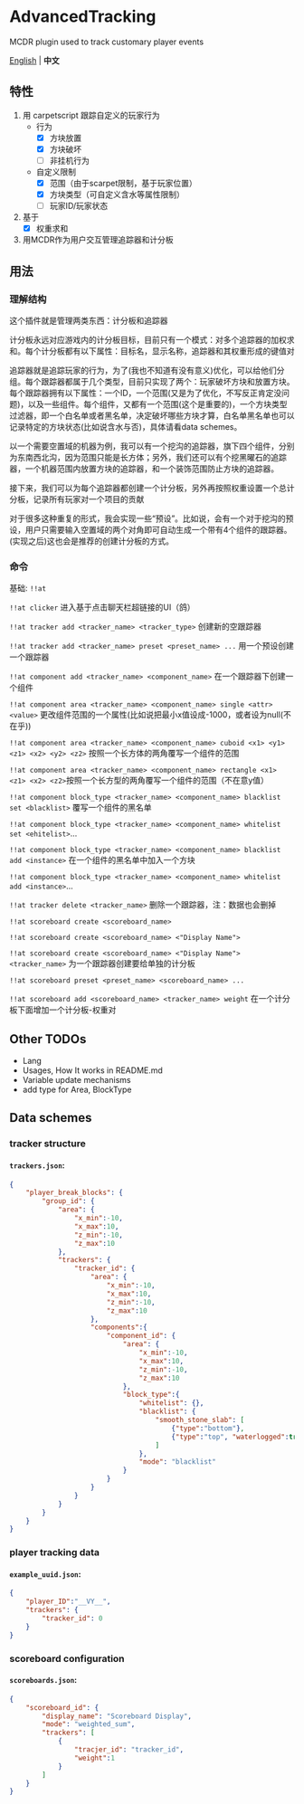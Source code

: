 # AdvancedTracking
MCDR plugin used to track customary player events

[English](README.md) | **中文**


## 特性

1. 用 carpetscript 跟踪自定义的玩家行为
   - 行为
     - [x] 方块放置
     - [x] 方块破坏
     - [ ] 非挂机行为
   - 自定义限制
     - [x] 范围（由于scarpet限制，基于玩家位置）
     - [x] 方块类型（可自定义含水等属性限制）
     - [ ] 玩家ID/玩家状态
2. 基于
   - [x] 权重求和
3. 用MCDR作为用户交互管理追踪器和计分板


## 用法

### 理解结构

这个插件就是管理两类东西：计分板和追踪器

计分板永远对应游戏内的计分板目标，目前只有一个模式：对多个追踪器的加权求和。每个计分板都有以下属性：目标名，显示名称，追踪器和其权重形成的键值对

追踪器就是追踪玩家的行为，为了(我也不知道有没有意义)优化，可以给他们分组。每个跟踪器都属于几个类型，目前只实现了两个：玩家破坏方块和放置方块。每个跟踪器拥有以下属性：一个ID，一个范围(又是为了优化，不写反正肯定没问题)，以及一些组件。每个组件，又都有一个范围(这个是重要的)，一个方块类型过滤器，即一个白名单或者黑名单，决定破坏哪些方块才算，白名单黑名单也可以记录特定的方块状态(比如说含水与否)，具体请看data schemes。

以一个需要空置域的机器为例，我可以有一个挖沟的追踪器，旗下四个组件，分别为东南西北沟，因为范围只能是长方体；另外，我们还可以有个挖黑曜石的追踪器，一个机器范围内放置方块的追踪器，和一个装饰范围防止方块的追踪器。

接下来，我们可以为每个追踪器都创建一个计分板，另外再按照权重设置一个总计分板，记录所有玩家对一个项目的贡献

对于很多这种重复的形式，我会实现一些“预设”。比如说，会有一个对于挖沟的预设，用户只需要输入空置域的两个对角即可自动生成一个带有4个组件的跟踪器。(实现之后)这也会是推荐的创建计分板的方式。


### 命令

基础: `!!at`

`!!at clicker` 进入基于点击聊天栏超链接的UI（鸽）

`!!at tracker add <tracker_name> <tracker_type>` 创建新的空跟踪器

`!!at tracker add <tracker_name> preset <preset_name> ...` 用一个预设创建一个跟踪器

`!!at component add <tracker_name> <component_name>` 在一个跟踪器下创建一个组件

`!!at component area <tracker_name> <component_name> single <attr> <value>` 更改组件范围的一个属性(比如说把最小x值设成-1000，或者设为null(不在乎))

`!!at component area <tracker_name> <component_name> cuboid <x1> <y1> <z1> <x2> <y2> <z2>` 按照一个长方体的两角覆写一个组件的范围

`!!at component area <tracker_name> <component_name> rectangle <x1> <z1> <x2> <z2>`按照一个长方型的两角覆写一个组件的范围（不在意y值）

`!!at component block_type <tracker_name> <component_name> blacklist set <blacklist>` 覆写一个组件的黑名单

`!!at component block_type <tracker_name> <component_name> whitelist set <ehitelist>`...

`!!at component block_type <tracker_name> <component_name> blacklist add <instance>` 在一个组件的黑名单中加入一个方块

`!!at component block_type <tracker_name> <component_name> whitelist add <instance>`...

`!!at tracker delete <tracker_name>` 删除一个跟踪器，注：数据也会删掉


`!!at scoreboard create <scoreboard_name>`

`!!at scoreboard create <scoreboard_name> <"Display Name">`

`!!at scoreboard create <scoreboard_name> <"Display Name"> <tracker_name>` 为一个跟踪器创建要给单独的计分板

`!!at scoreboard preset <preset_name> <scoreboard_name> ...`

`!!at scoreboard add <scoreboard_name> <tracker_name> weight` 在一个计分板下面增加一个计分板-权重对


## Other TODOs
- Lang
- Usages, How It works in README.md
- Variable update mechanisms
- add type for Area, BlockType

## Data schemes
### tracker structure
#### **`trackers.json`**: 
```json
{
    "player_break_blocks": {
        "group_id": { 
            "area": {
                "x_min":-10, 
                "x_max":10, 
                "z_min":-10, 
                "z_max":10
            }, 
            "trackers": {
                "tracker_id": { 
                    "area": {
                        "x_min":-10, 
                        "x_max":10, 
                        "z_min":-10, 
                        "z_max":10
                    }, 
                    "components":{
                        "component_id": {
                            "area": {
                                "x_min":-10, 
                                "x_max":10, 
                                "z_min":-10, 
                                "z_max":10
                            }, 
                            "block_type":{
                                "whitelist": {}, 
                                "blacklist": {
                                    "smooth_stone_slab": [
                                        {"type":"bottom"}, 
                                        {"type":"top", "waterlogged":true}
                                    ]
                                }, 
                                "mode": "blacklist"
                            }
                        }
                    }
                }
            }
        }
    }
}
```
### player tracking data
#### **`example_uuid.json`**: 
```json
{
    "player_ID":"__VY__", 
    "trackers": {
        "tracker_id": 0
    }
}
```
### scoreboard configuration
#### **`scoreboards.json`**: 
```json
{
    "scoreboard_id": {
        "display_name": "Scoreboard Display", 
        "mode": "weighted_sum", 
        "trackers": [
            {
                "tracjer_id": "tracker_id", 
                "weight":1
            }
        ]
    }
}
```